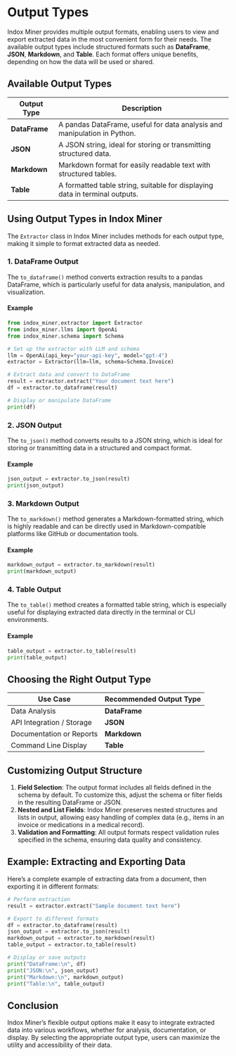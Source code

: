 # Output Types

Indox Miner provides multiple output formats, enabling users to view and export extracted data in the most convenient form for their needs. The available output types include structured formats such as **DataFrame**, **JSON**, **Markdown**, and **Table**. Each format offers unique benefits, depending on how the data will be used or shared.

## Available Output Types

| Output Type   | Description                                                                 |
| ------------- | --------------------------------------------------------------------------- |
| **DataFrame** | A pandas DataFrame, useful for data analysis and manipulation in Python.    |
| **JSON**      | A JSON string, ideal for storing or transmitting structured data.           |
| **Markdown**  | Markdown format for easily readable text with structured tables.            |
| **Table**     | A formatted table string, suitable for displaying data in terminal outputs. |

## Using Output Types in Indox Miner

The `Extractor` class in Indox Miner includes methods for each output type, making it simple to format extracted data as needed.

### 1. **DataFrame Output**

The `to_dataframe()` method converts extraction results to a pandas DataFrame, which is particularly useful for data analysis, manipulation, and visualization.

#### Example

```python
from indox_miner.extractor import Extractor
from indox_miner.llms import OpenAi
from indox_miner.schema import Schema

# Set up the extractor with LLM and schema
llm = OpenAi(api_key="your-api-key", model="gpt-4")
extractor = Extractor(llm=llm, schema=Schema.Invoice)

# Extract data and convert to DataFrame
result = extractor.extract("Your document text here")
df = extractor.to_dataframe(result)

# Display or manipulate DataFrame
print(df)
```

### 2. **JSON Output**

The `to_json()` method converts results to a JSON string, which is ideal for storing or transmitting data in a structured and compact format.

#### Example

```python
json_output = extractor.to_json(result)
print(json_output)
```

### 3. **Markdown Output**

The `to_markdown()` method generates a Markdown-formatted string, which is highly readable and can be directly used in Markdown-compatible platforms like GitHub or documentation tools.

#### Example

```python
markdown_output = extractor.to_markdown(result)
print(markdown_output)
```

### 4. **Table Output**

The `to_table()` method creates a formatted table string, which is especially useful for displaying extracted data directly in the terminal or CLI environments.

#### Example

```python
table_output = extractor.to_table(result)
print(table_output)
```

## Choosing the Right Output Type

| Use Case                  | Recommended Output Type |
| ------------------------- | ----------------------- |
| Data Analysis             | **DataFrame**           |
| API Integration / Storage | **JSON**                |
| Documentation or Reports  | **Markdown**            |
| Command Line Display      | **Table**               |

## Customizing Output Structure

1. **Field Selection**: The output format includes all fields defined in the schema by default. To customize this, adjust the schema or filter fields in the resulting DataFrame or JSON.
2. **Nested and List Fields**: Indox Miner preserves nested structures and lists in output, allowing easy handling of complex data (e.g., items in an invoice or medications in a medical record).
3. **Validation and Formatting**: All output formats respect validation rules specified in the schema, ensuring data quality and consistency.

## Example: Extracting and Exporting Data

Here’s a complete example of extracting data from a document, then exporting it in different formats:

```python
# Perform extraction
result = extractor.extract("Sample document text here")

# Export to different formats
df = extractor.to_dataframe(result)
json_output = extractor.to_json(result)
markdown_output = extractor.to_markdown(result)
table_output = extractor.to_table(result)

# Display or save outputs
print("DataFrame:\n", df)
print("JSON:\n", json_output)
print("Markdown:\n", markdown_output)
print("Table:\n", table_output)
```

## Conclusion

Indox Miner’s flexible output options make it easy to integrate extracted data into various workflows, whether for analysis, documentation, or display. By selecting the appropriate output type, users can maximize the utility and accessibility of their data.
